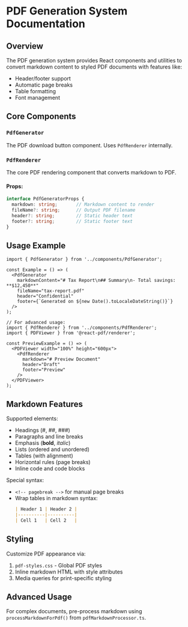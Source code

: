 # PDF Generation System Documentation

## Overview
The PDF generation system provides React components and utilities to convert markdown content to styled PDF documents with features like:
- Header/footer support
- Automatic page breaks
- Table formatting
- Font management

## Core Components

### `PdfGenerator`
The PDF download button component. Uses `PdfRenderer` internally.

### `PdfRenderer`
The core PDF rendering component that converts markdown to PDF.

#### Props:
```ts
interface PdfGeneratorProps {
  markdown: string;       // Markdown content to render  
  fileName?: string;      // Output PDF filename
  header?: string;        // Static header text
  footer?: string;        // Static footer text
}
```

## Usage Example
```tsx
import { PdfGenerator } from '../components/PdfGenerator';

const Example = () => (
  <PdfGenerator
    markdownContent="# Tax Report\n## Summary\n- Total savings: **$12,450**"
    fileName="tax-report.pdf"
    header="Confidential"
    footer={`Generated on ${new Date().toLocaleDateString()}`}
  />
);

// For advanced usage:
import { PdfRenderer } from '../components/PdfRenderer';
import { PDFViewer } from '@react-pdf/renderer';

const PreviewExample = () => (
  <PDFViewer width="100%" height="600px">
    <PdfRenderer 
      markdown="# Preview Document"
      header="Draft"
      footer="Preview"
    />
  </PDFViewer>
);
```

## Markdown Features
Supported elements:
- Headings (#, ##, ###)
- Paragraphs and line breaks
- Emphasis (**bold**, *italic*)
- Lists (ordered and unordered)
- Tables (with alignment)
- Horizontal rules (page breaks)
- Inline code and code blocks

Special syntax:
- `<!-- pagebreak -->` for manual page breaks
- Wrap tables in markdown syntax:
  ```markdown
  | Header 1 | Header 2 |
  |----------|----------|
  | Cell 1   | Cell 2   |
  ```

## Styling
Customize PDF appearance via:
1. `pdf-styles.css` - Global PDF styles
2. Inline markdown HTML with style attributes
3. Media queries for print-specific styling

## Advanced Usage
For complex documents, pre-process markdown using `processMarkdownForPdf()` from `pdfMarkdownProcessor.ts`.
